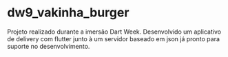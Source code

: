# dw9_vakinha_burger
Projeto realizado durante a imersão Dart Week.
Desenvolvido um aplicativo de delivery com flutter junto à um servidor baseado em json já pronto para suporte no desenvolvimento.